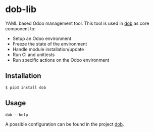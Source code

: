 # dob-lib

YAML based Odoo management tool. This tool is used in [dob](https://github.com/initos/dob)
as core component to:

- Setup an Odoo environment
- Freeze the state of the environment
- Handle module installation/update
- Run CI and unittests
- Run specific actions on the Odoo environment

## Installation

```$ pip3 install dob```

## Usage

```dob --help ```

A possible configuration can be found in the project [dob](https://github.com/initos/dob).
